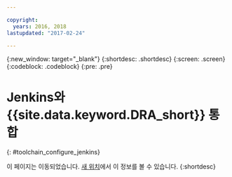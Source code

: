 ```yaml
---

copyright:
  years: 2016, 2018
lastupdated: "2017-02-24"

---
```


{:new_window: target="_blank"}
{:shortdesc: .shortdesc}
{:screen: .screen}
{:codeblock: .codeblock}
{:pre: .pre}

# Jenkins와 {{site.data.keyword.DRA_short}} 통합
{: #toolchain_configure_jenkins}

이 페이지는 이동되었습니다. [새 위치](/docs/services/DevOpsInsights/about_risk.html)에서 이 정보를 볼 수 있습니다.
{:shortdesc}

